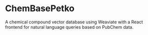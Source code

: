 # ChemBasePetko

A chemical compound vector database using Weaviate with a React frontend for natural language queries based on PubChem data.
